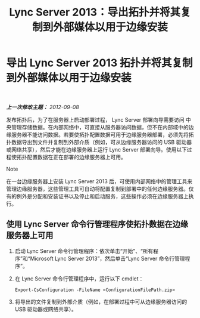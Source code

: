 ﻿---
title: Lync Server 2013：导出拓扑并将其复制到外部媒体以用于边缘安装
TOCTitle: 导出拓扑并将其复制到外部媒体以用于边缘安装
ms:assetid: def9f416-c519-4a72-b242-7d3057d9c1fd
ms:mtpsurl: https://technet.microsoft.com/zh-cn/library/Gg398983(v=OCS.15)
ms:contentKeyID: 49314472
ms.date: 05/19/2016
mtps_version: v=OCS.15
ms.translationtype: HT
---

# 导出 Lync Server 2013 拓扑并将其复制到外部媒体以用于边缘安装

 

_**上一次修改主题：** 2012-09-08_

发布拓扑后，为了在服务器上启动部署过程， Lync Server 部署向导需要访问 中央管理存储数据。在内部网络中，可直接从服务器访问数据，但不在内部域中的边缘服务器不能访问数据。若要使拓扑配置数据可用于边缘服务器部署，必须先将拓扑数据导出到文件并复制到外部介质（例如，可从边缘服务器访问的 USB 驱动器或网络共享），然后才能在边缘服务器上运行 Lync Server 部署向导。使用以下过程使拓扑配置数据在正在部署的边缘服务器上可用。

> [!NOTE]  
> 在一台边缘服务器上安装 Lync Server 2013 后，可使用内部网络中的管理工具来管理边缘服务器，这些管理工具可自动将配置复制到部署中的任何边缘服务器。仅有的例外是分配和安装证书以及停止和启动服务，这些操作必须在边缘服务器上执行。



## 使用 Lync Server 命令行管理程序使拓扑数据在边缘服务器上可用

1.  启动 Lync Server 命令行管理程序：依次单击“开始”、“所有程序”和“Microsoft Lync Server 2013”，然后单击“Lync Server 命令行管理程序”。

2.  在 Lync Server 命令行管理程序中，运行以下 cmdlet：
    
        Export-CsConfiguration -FileName <ConfigurationFilePath.zip>

3.  将导出的文件复制到外部介质（例如，在部署过程中可从边缘服务器访问的 USB 驱动器或网络共享）。

